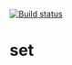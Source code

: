 [![Build status](https://ci.appveyor.com/api/projects/status/5f44df88c03n2l3w?svg=true)](https://ci.appveyor.com/project/Lozick13/set)
# set
